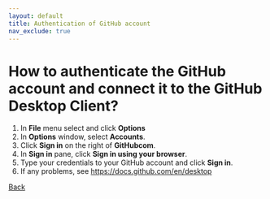```yaml
---
layout: default
title: Authentication of GitHub account
nav_exclude: true
---
```


# How to authenticate the GitHub account and connect it to the GitHub Desktop Client?

1. In **File** menu select and click **Options**
2. In **Options** window, select **Accounts**.
3. Click **Sign in** on the right of **GitHubcom**.
4. In **Sign in** pane, click **Sign in using your browser**.
5. Type your credentials to your GitHub account and click **Sign in**.
6. If any problems, see https://docs.github.com/en/desktop

[Back](./git_github_and_github_desktop.md)